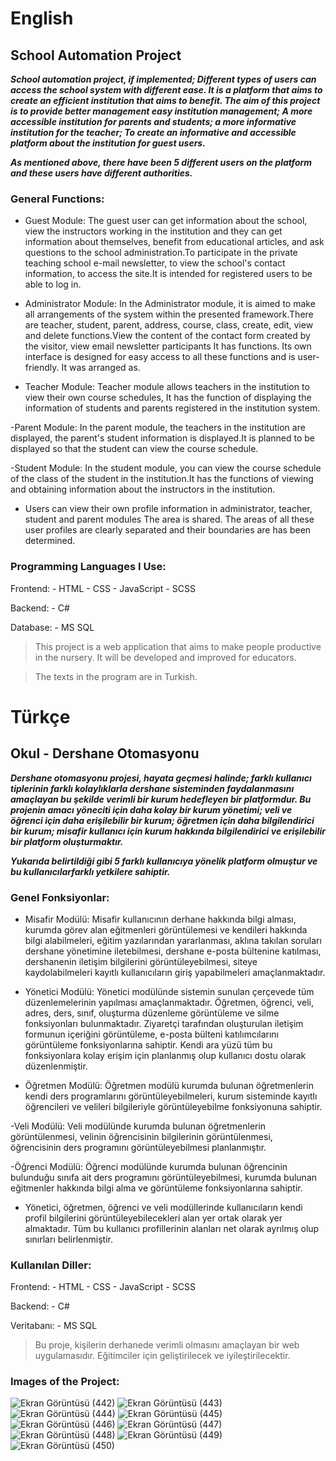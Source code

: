 # English
## School Automation Project
***School automation project, if implemented; Different types of users can access the school system with different ease.
It is a platform that aims to create an efficient institution that aims to benefit. The aim of this project is to provide better management
easy institution management; A more accessible institution for parents and students; a more informative institution for the teacher;
To create an informative and accessible platform about the institution for guest users.***

***As mentioned above, there have been 5 different users on the platform and these users have different authorities.***

### General Functions:

- Guest Module: The guest user can get information about the school, view the instructors working in the institution
and they can get information about themselves, benefit from educational articles, and ask questions to the school
administration.To participate in the private teaching school e-mail newsletter, to view the school's contact
information, to access the site.It is intended for registered users to be able to log in.

- Administrator Module: In the Administrator module, it is aimed to make all arrangements of the system within 
the presented framework.There are teacher, student, parent, address, course, class, create, edit, view and
delete functions.View the content of the contact form created by the visitor, view email newsletter participants
It has functions. Its own interface is designed for easy access to all these functions and is user-friendly.
It was arranged as.

- Teacher Module: Teacher module allows teachers in the institution to view their own course schedules,
It has the function of displaying the information of students and parents registered in the institution system.

-Parent Module: In the parent module, the teachers in the institution are displayed, the parent's student
information is displayed.It is planned to be displayed so that the student can view the course schedule.

-Student Module: In the student module, you can view the course schedule of the class of the student in
the institution.It has the functions of viewing and obtaining information about the instructors in the institution.

- Users can view their own profile information in administrator, teacher, student and parent modules
The area is shared. The areas of all these user profiles are clearly separated and their boundaries are
has been determined.

### Programming Languages ​​I Use:

Frontend:   - HTML
           - CSS
           - JavaScript
           - SCSS

Backend:    - C#

Database: - MS SQL

> This project is a web application that aims to make people productive in the nursery. It will be developed and improved for educators.

> The texts in the program are in Turkish.

# Türkçe
## Okul - Dershane Otomasyonu
***Dershane otomasyonu projesi, hayata geçmesi halinde; farklı kullanıcı tiplerinin farklı kolaylıklarla dershane sisteminden
faydalanmasını amaçlayan bu şekilde verimli bir kurum hedefleyen bir platformdur. Bu projenin amacı yöneciti için daha
kolay bir kurum yönetimi; veli ve öğrenci için daha erişilebilir bir kurum; öğretmen için daha bilgilendirici bir kurum;
misafir kullanıcı için kurum hakkında bilgilendirici ve erişilebilir bir platform oluşturmaktır.***

***Yukarıda belirtildiği gibi 5 farklı kullanıcıya yönelik platform olmuştur ve bu kullanıcılarfarklı yetkilere sahiptir.***

### Genel Fonksiyonlar:

- Misafir Modülü: Misafir kullanıcının derhane hakkında bilgi alması, kurumda görev alan eğitmenleri görüntülemesi ve
kendileri hakkında bilgi alabilmeleri, eğitim yazılarından yararlanması, aklına takılan soruları dershane yönetimine
iletebilmesi, dershane e-posta bültenine katılması, dershanenin iletişim bilgilerini görüntüleyebilmesi, siteye 
kaydolabilmeleri kayıtlı kullanıcıların giriş yapabilmeleri amaçlanmaktadır.

- Yönetici Modülü: Yönetici modülünde sistemin sunulan çerçevede tüm düzenlemelerinin yapılması amaçlanmaktadır.
Öğretmen, öğrenci, veli, adres, ders, sınıf, oluşturma düzenleme görüntüleme ve silme fonksiyonları bulunmaktadır.
Ziyaretçi tarafından oluşturulan iletişim formunun içeriğini görüntüleme, e-posta bülteni katılımcılarını görüntüleme
fonksiyonlarına sahiptir. Kendi ara yüzü tüm bu fonksiyonlara kolay erişim için planlanmış olup kullanıcı dostu
olarak düzenlenmiştir.

- Öğretmen Modülü: Öğretmen modülü kurumda bulunan öğretmenlerin kendi ders programlarını görüntüleyebilmeleri,
kurum sisteminde kayıtlı öğrencileri ve velileri bilgileriyle görüntüleyebilme fonksiyonuna sahiptir.

-Veli Modülü: Veli modülünde kurumda bulunan öğretmenlerin görüntülenmesi, velinin öğrencisinin bilgilerinin
görüntülenmesi, öğrencisinin ders programını görüntüleyebilmesi planlanmıştır.

-Öğrenci Modülü: Öğrenci modülünde kurumda bulunan öğrencinin bulunduğu sınıfa ait ders programını 
görüntüleyebilmesi, kurumda bulunan eğitmenler hakkında bilgi alma ve görüntüleme fonksiyonlarına sahiptir.

- Yönetici, öğretmen, öğrenci ve veli modüllerinde kullanıcıların kendi profil bilgilerini görüntüleyebilecekleri
alan yer ortak olarak yer almaktadır. Tüm bu kullanıcı profillerinin alanları net olarak ayrılmış olup sınırları
belirlenmiştir.

### Kullanılan Diller:

Frontend:   - HTML
           - CSS
           - JavaScript
           - SCSS

Backend:    - C#

Veritabanı: - MS SQL

> Bu proje, kişilerin derhanede verimli olmasını amaçlayan bir web uygulamasıdır. Eğitimciler için geliştirilecek ve iyileştirilecektir.

### Images of the Project:
![Ekran Görüntüsü (442)](https://github.com/omer-gulsoy/Web-Dershane/assets/139320509/d48acdd3-211a-46c7-a819-eace7ccfc12d)
![Ekran Görüntüsü (443)](https://github.com/omer-gulsoy/Web-Dershane/assets/139320509/fc2d754d-f1f6-49ca-ac2a-fb868e8f0ebe)
![Ekran Görüntüsü (444)](https://github.com/omer-gulsoy/Web-Dershane/assets/139320509/e893c001-990a-4329-b7b4-9d528da8fe41)
![Ekran Görüntüsü (445)](https://github.com/omer-gulsoy/Web-Dershane/assets/139320509/a896004a-985d-4ff0-ad40-48852ea864f7)
![Ekran Görüntüsü (446)](https://github.com/omer-gulsoy/Web-Dershane/assets/139320509/ec2fea4c-cbc7-4117-a047-35fd17e258ef)
![Ekran Görüntüsü (447)](https://github.com/omer-gulsoy/Web-Dershane/assets/139320509/ffd20415-cc06-44c8-b47a-9c3f370b89bb)
![Ekran Görüntüsü (448)](https://github.com/omer-gulsoy/Web-Dershane/assets/139320509/b687a142-f2e0-4819-8ac4-20055e517ec3)
![Ekran Görüntüsü (449)](https://github.com/omer-gulsoy/Web-Dershane/assets/139320509/79a0dcbf-6878-4298-b3bd-2fc0758e518d)
![Ekran Görüntüsü (450)](https://github.com/omer-gulsoy/Web-Dershane/assets/139320509/49ee9f36-971f-4053-ba13-049a7bee3440)
